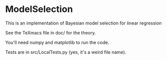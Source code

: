 # ModelSelection
This is an implementation of Bayesian model selection for linear regression

See the TeXmacs file in doc/ for the theory.

You'll need numpy and matplotlib to run the code.

Tests are in src/LocalTests.py (yes, it's a weird file name).

